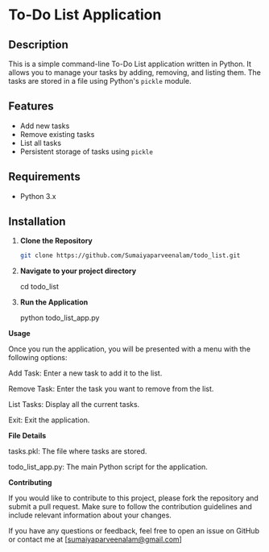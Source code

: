 # To-Do List Application

## Description

This is a simple command-line To-Do List application written in Python. It allows you to manage your tasks by adding, removing, and listing them. The tasks are stored in a file using Python's `pickle` module.

## Features

- Add new tasks
- Remove existing tasks
- List all tasks
- Persistent storage of tasks using `pickle`

## Requirements

- Python 3.x

## Installation

1. **Clone the Repository**

   ```bash
   git clone https://github.com/Sumaiyaparveenalam/todo_list.git

2. **Navigate to your project directory**

   cd todo_list

3. **Run the Application**

   python todo_list_app.py

   
**Usage**

Once you run the application, you will be presented with a menu with the following options:

Add Task: Enter a new task to add it to the list.

Remove Task: Enter the task you want to remove from the list.

List Tasks: Display all the current tasks.

Exit: Exit the application.



**File Details**

tasks.pkl: The file where tasks are stored.

todo_list_app.py: The main Python script for the application.



**Contributing**

If you would like to contribute to this project, please fork the repository and submit a pull request. Make sure to follow the contribution guidelines and include relevant information about your changes.

If you have any questions or feedback, feel free to open an issue on GitHub or contact me at [sumaiyaparveenalam@gmail.com]
